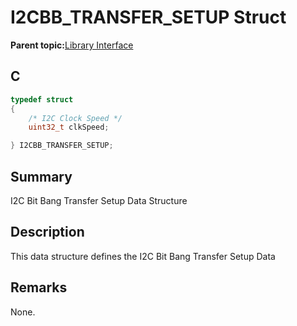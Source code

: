 # I2CBB\_TRANSFER\_SETUP Struct

**Parent topic:**[Library Interface](GUID-6CBA8AA0-7EF7-44B1-8D12-CD6A3067E53A.md)

## C

```c
typedef struct
{
    /* I2C Clock Speed */
    uint32_t clkSpeed;

} I2CBB_TRANSFER_SETUP;

```

## Summary

I2C Bit Bang Transfer Setup Data Structure

## Description

This data structure defines the I2C Bit Bang Transfer Setup Data

## Remarks

None.


